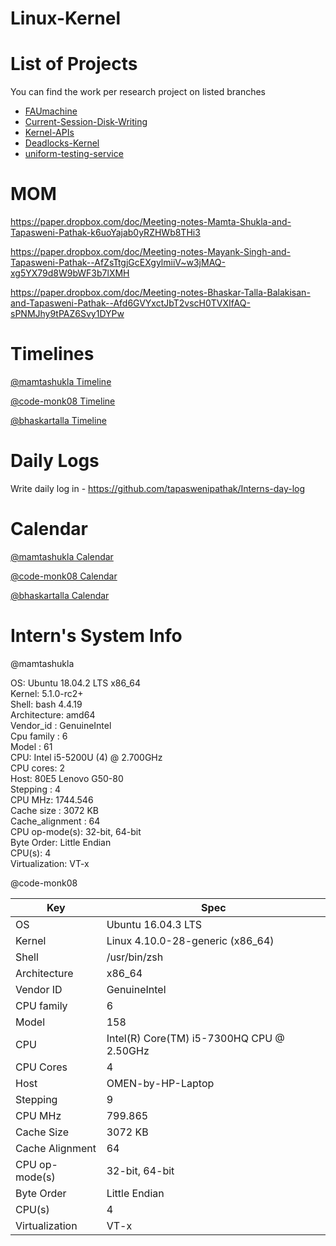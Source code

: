 # Linux-Kernel

# List of Projects

You can find the work per research project on listed branches

- [FAUmachine](https://github.com/alice-sieve/Linux-Kernel/issues/1)
- [Current-Session-Disk-Writing](https://github.com/alice-sieve/Linux-Kernel/issues/2)
- [Kernel-APIs](https://github.com/alice-sieve/Linux-Kernel/issues/3)
- [Deadlocks-Kernel](https://github.com/alice-sieve/Linux-Kernel/issues/4)
- [uniform-testing-service](https://github.com/alice-sieve/Linux-Kernel/issues/5)


# MOM

https://paper.dropbox.com/doc/Meeting-notes-Mamta-Shukla-and-Tapasweni-Pathak-k6uoYajab0yRZHWb8THi3

https://paper.dropbox.com/doc/Meeting-notes-Mayank-Singh-and-Tapasweni-Pathak--AfZsTtgjGcEXgylmiiV~w3jMAQ-xg5YX79d8W9bWF3b7lXMH

https://paper.dropbox.com/doc/Meeting-notes-Bhaskar-Talla-Balakisan-and-Tapasweni-Pathak--Afd6GVYxctJbT2vscH0TVXIfAQ-sPNMJhy9tPAZ6Svy1DYPw

# Timelines

[@mamtashukla Timeline]() 

[@code-monk08 Timeline](https://paper.dropbox.com/doc/Meeting-notes-Mayank-Singh-and-Tapasweni-Pathak--AfbuKOCVgn425DAn_~Unb6ZDAQ-xg5YX79d8W9bWF3b7lXMH)

[@bhaskartalla Timeline]()

# Daily Logs

Write daily log in - https://github.com/tapaswenipathak/Interns-day-log


# Calendar

[@mamtashukla Calendar](https://calendly.com/mamtashukla/15min) 

[@code-monk08 Calendar](https://calendly.com/code-monk08)

[@bhaskartalla Calendar]()

# Intern's System Info

@mamtashukla

OS: Ubuntu 18.04.2 LTS x86_64\
Kernel: 5.1.0-rc2+\
Shell: bash 4.4.19\
Architecture: amd64\
Vendor_id	: GenuineIntel\
Cpu family	: 6\
Model		: 61\
CPU: Intel i5-5200U (4) @ 2.700GHz\
CPU cores: 2\
Host: 80E5 Lenovo G50-80\
Stepping	: 4\
CPU MHz:   1744.546\
Cache size	: 3072 KB\
Cache_alignment	: 64\
CPU op-mode(s): 32-bit, 64-bit\
Byte Order:     Little Endian\
CPU(s):              4\
Virtualization:      VT-x

@code-monk08

| Key             | Spec                                      |
|-----------------|-------------------------------------------|
| OS              | Ubuntu 16.04.3 LTS                        |
| Kernel          | Linux 4.10.0-28-generic (x86_64)          |
| Shell           | /usr/bin/zsh                              |
| Architecture    | x86_64                                    |
| Vendor ID       | GenuineIntel                              |
| CPU family      | 6                                         |
| Model           | 158                                       |
| CPU             | Intel(R) Core(TM) i5-7300HQ CPU @ 2.50GHz |
| CPU Cores       | 4                                         |
| Host            | OMEN-by-HP-Laptop                         |
| Stepping        | 9                                         |
| CPU MHz         | 799.865                                   |
| Cache Size      | 3072 KB                                   |
| Cache Alignment | 64                                        |
| CPU op-mode(s)  | 32-bit, 64-bit                            |
| Byte Order      | Little Endian                             |
| CPU(s)          | 4                                         |
| Virtualization  | VT-x                                      |

